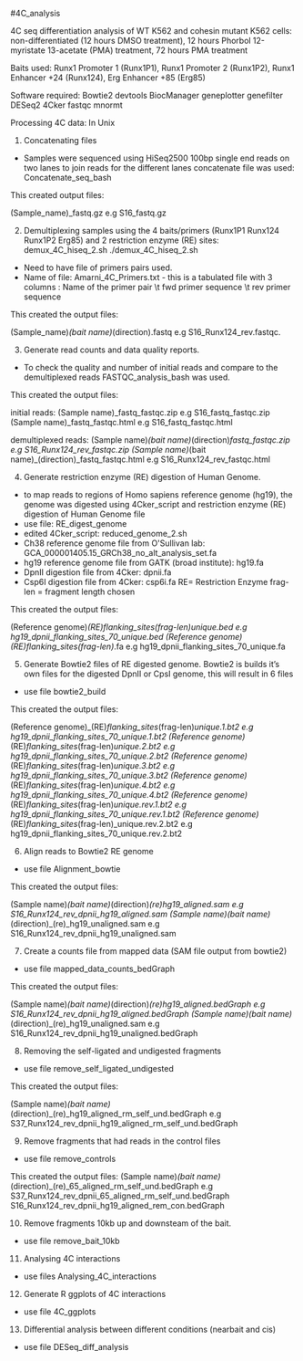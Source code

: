 #4C_analysis

4C seq differentiation analysis of WT K562 and cohesin mutant K562 cells: non-differentiated (12 hours DMSO treatment), 12 hours Phorbol 12-myristate 13-acetate (PMA) treatment, 72 hours PMA treatment

Baits used: Runx1 Promoter 1 (Runx1P1), Runx1 Promoter 2 (Runx1P2), Runx1 Enhancer +24 (Runx124), Erg Enhancer +85 (Erg85)

Software required:
 Bowtie2
 devtools
 BiocManager
 geneplotter
 genefilter
 DESeq2
 4Cker
 fastqc
 mnormt

Processing 4C data:
 In Unix
 
1. Concatenating files
 - Samples were sequenced using HiSeq2500 100bp single end reads on two lanes to join reads for the different lanes concatenate file was used: Concatenate_seq_bash
 
 This created output files:
 
 (Sample_name)_fastq.gz e.g S16_fastq.gz

2. Demultiplexing samples using the 4 baits/primers (Runx1P1 Runx124 Runx1P2 Erg85) and 2 restriction enzyme (RE) sites: demux_4C_hiseq_2.sh 
 ./demux_4C_hiseq_2.sh
 - Need to have file of primers pairs used. 
 - Name of file: Amarni_4C_Primers.txt - this is a tabulated file with 3 columns : Name of the primer pair \t fwd primer sequence \t rev primer sequence
 
 This created the output files: 
 
 (Sample_name)_(bait name)_(direction).fastq e.g S16_Runx124_rev.fastqc.

3. Generate read counts and data quality reports. 
 - To check the quality and number of initial reads and compare to the demultiplexed reads FASTQC_analysis_bash was used. 
 
 This created the output files:
 
 initial reads:
 (Sample name)_fastq_fastqc.zip e.g S16_fastq_fastqc.zip
 (Sample name)_fastq_fastqc.html e.g S16_fastq_fastqc.html
 
 demultiplexed reads:
 (Sample name)_(bait name)_(direction)_fastq_fastqc.zip e.g S16_Runx124_rev_fastqc.zip
 (Sample name)_(bait name)_(direction)_fastq_fastqc.html e.g S16_Runx124_rev_fastqc.html

4. Generate restriction enzyme (RE) digestion of Human Genome.
 - to map reads to regions of  Homo sapiens reference genome (hg19), the genome was digested using 4Cker_script and restriction enzyme (RE) digestion of Human  Genome file
 - use file: RE_digest_genome
 - edited 4Cker_script: reduced_genome_2.sh
 - Ch38 reference genome file from O'Sullivan lab: GCA_000001405.15_GRCh38_no_alt_analysis_set.fa
 - hg19 reference genome file from GATK (broad institute): hg19.fa
 - DpnII digestion file from 4Cker: dpnii.fa
 - Csp6I digestion file from 4Cker: csp6i.fa
 RE= Restriction Enzyme
 frag-len = fragment length chosen
 
 This created the output files:
 
 (Reference genome)_(RE)_flanking_sites_(frag-len)_unique.bed e.g hg19_dpnii_flanking_sites_70_unique.bed
 (Reference genome)_(RE)_flanking_sites_(frag-len)_.fa e.g hg19_dpnii_flanking_sites_70_unique.fa

5. Generate Bowtie2 files of RE digested genome. Bowtie2 is builds it’s own files for the digested DpnII or CpsI genome, this will result in 6 files
 - use file bowtie2_build
 
 This created the output files:
 
 (Reference genome)_(RE)_flanking_sites_(frag-len)_unique.1.bt2 e.g hg19_dpnii_flanking_sites_70_unique.1.bt2
 (Reference genome)_(RE)_flanking_sites_(frag-len)_unique.2.bt2 e.g hg19_dpnii_flanking_sites_70_unique.2.bt2
 (Reference genome)_(RE)_flanking_sites_(frag-len)_unique.3.bt2 e.g hg19_dpnii_flanking_sites_70_unique.3.bt2
 (Reference genome)_(RE)_flanking_sites_(frag-len)_unique.4.bt2 e.g hg19_dpnii_flanking_sites_70_unique.4.bt2
 (Reference genome)_(RE)_flanking_sites_(frag-len)_unique.rev.1.bt2 e.g hg19_dpnii_flanking_sites_70_unique.rev.1.bt2
 (Reference genome)_(RE)_flanking_sites_(frag-len)_unique.rev.2.bt2 e.g hg19_dpnii_flanking_sites_70_unique.rev.2.bt2

6. Align reads to Bowtie2 RE genome
  - use file Alignment_bowtie
  
 This created the output files:
 
 (Sample name)_(bait name)_(direction)_(re)_hg19_aligned.sam e.g S16_Runx124_rev_dpnii_hg19_aligned.sam
 (Sample name)_(bait name)_(direction)_(re)_hg19_unaligned.sam e.g S16_Runx124_rev_dpnii_hg19_unaligned.sam

7. Create a counts file from mapped data (SAM file output from bowtie2)
 - use file mapped_data_counts_bedGraph
 
 This created the output files:
 
 (Sample name)_(bait name)_(direction)_(re)_hg19_aligned.bedGraph e.g S16_Runx124_rev_dpnii_hg19_aligned.bedGraph
 (Sample name)_(bait name)_(direction)_(re)_hg19_unaligned.sam e.g S16_Runx124_rev_dpnii_hg19_unaligned.bedGraph

8. Removing the self-ligated and undigested fragments
 - use file remove_self_ligated_undigested
 
 This created the output files:
 
 (Sample name)_(bait name)_(direction)_(re)_hg19_aligned_rm_self_und.bedGraph e.g S37_Runx124_rev_dpnii_hg19_aligned_rm_self_und.bedGraph

9. Remove fragments that had reads in the control files
 - use file remove_controls
 
 This created the output files:
(Sample name)_(bait name)_(direction)_(re)_65_aligned_rm_self_und.bedGraph e.g S37_Runx124_rev_dpnii_65_aligned_rm_self_und.bedGraph
S16_Runx124_rev_dpnii_hg19_aligned_rem_con.bedGraph

10. Remove fragments 10kb up and downsteam of the bait.
- use file remove_bait_10kb

11. Analysing 4C interactions
 - use files Analysing_4C_interactions

12. Generate R ggplots of 4C interactions
 - use file 4C_ggplots

13. Differential analysis between different conditions (nearbait and cis)
 - use file DESeq_diff_analysis
 


